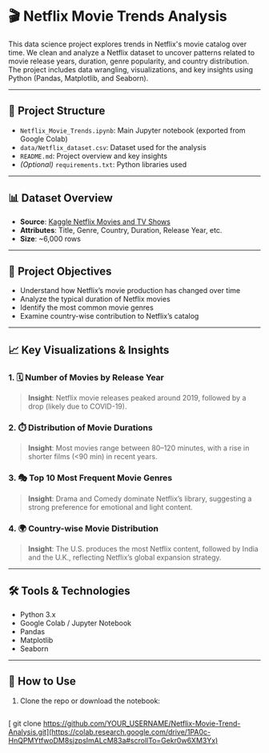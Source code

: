 # 🎬 Netflix Movie Trends Analysis

This data science project explores trends in Netflix's movie catalog over time. We clean and analyze a Netflix dataset to uncover patterns related to movie release years, duration, genre popularity, and country distribution. The project includes data wrangling, visualizations, and key insights using Python (Pandas, Matplotlib, and Seaborn).

---

## 📂 Project Structure

- `Netflix_Movie_Trends.ipynb`: Main Jupyter notebook (exported from Google Colab)
- `data/Netflix_dataset.csv`: Dataset used for the analysis
- `README.md`: Project overview and key insights
- *(Optional)* `requirements.txt`: Python libraries used

---

## 📊 Dataset Overview

- **Source**: [Kaggle Netflix Movies and TV Shows](https://www.kaggle.com/datasets/shivamb/netflix-shows)
- **Attributes**: Title, Genre, Country, Duration, Release Year, etc.
- **Size**: ~6,000 rows

---

## 📌 Project Objectives

- Understand how Netflix’s movie production has changed over time
- Analyze the typical duration of Netflix movies
- Identify the most common movie genres
- Examine country-wise contribution to Netflix’s catalog

---

## 📈 Key Visualizations & Insights

### 1. 🗓️ Number of Movies by Release Year
> **Insight**: Netflix movie releases peaked around 2019, followed by a drop (likely due to COVID-19).

### 2. ⏱️ Distribution of Movie Durations
> **Insight**: Most movies range between 80–120 minutes, with a rise in shorter films (<90 min) in recent years.

### 3. 🎭 Top 10 Most Frequent Movie Genres
> **Insight**: Drama and Comedy dominate Netflix’s library, suggesting a strong preference for emotional and light content.

### 4. 🌍 Country-wise Movie Distribution
> **Insight**: The U.S. produces the most Netflix content, followed by India and the U.K., reflecting Netflix’s global expansion strategy.

---

## 🛠️ Tools & Technologies

- Python 3.x
- Google Colab / Jupyter Notebook
- Pandas
- Matplotlib
- Seaborn

---

## 🚀 How to Use

1. Clone the repo or download the notebook:
   ```bash
[   git clone https://github.com/YOUR_USERNAME/Netflix-Movie-Trend-Analysis.git](https://colab.research.google.com/drive/1PA0c-HnQPMYtfwoDM8sjzpsImALcM83a#scrollTo=Gekr0w6XM3Yx)
